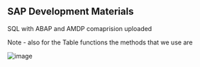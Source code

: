 ## SAP Development Materials
SQL with ABAP and AMDP comaprision uploaded 

Note - also for the Table functions the methods that we use are


![image](https://github.com/harrycodeswhileworldsleeps/Self_learning_path_with_notes/assets/94862735/a4d0db44-ef57-41bd-aa82-87a9acc7c111)
